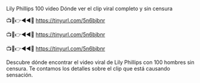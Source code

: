 Lily Phillips 100 video Dónde ver el clip viral completo y sin censura

📺📱👉◄◄🔴  https://tinyurl.com/5n6bjbnr

📺📱👉◄◄🔴  https://tinyurl.com/5n6bjbnr

📺📱👉◄◄🔴  https://tinyurl.com/5n6bjbnr


Descubre dónde encontrar el video viral de Lily Phillips con 100 hombres sin censura. Te contamos los detalles sobre el clip que está causando sensación.
